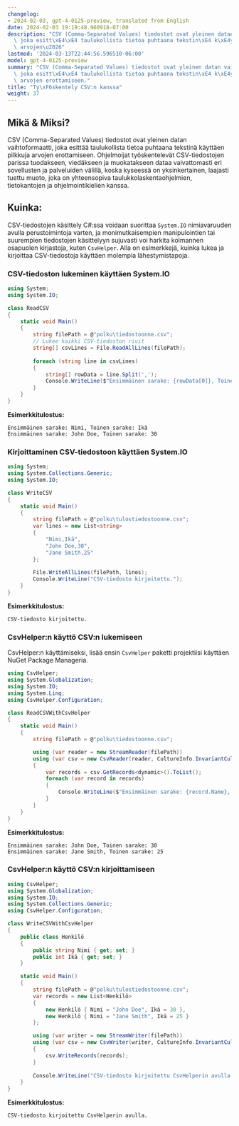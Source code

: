 ```yaml
---
changelog:
- 2024-02-03, gpt-4-0125-preview, translated from English
date: 2024-02-03 19:19:48.960918-07:00
description: "CSV (Comma-Separated Values) tiedostot ovat yleinen datan vaihtoformaatti,\
  \ joka esitt\xE4\xE4 taulukollista tietoa puhtaana tekstin\xE4 k\xE4ytt\xE4en pilkkuja\
  \ arvojen\u2026"
lastmod: '2024-03-13T22:44:56.596510-06:00'
model: gpt-4-0125-preview
summary: "CSV (Comma-Separated Values) tiedostot ovat yleinen datan vaihtoformaatti,\
  \ joka esitt\xE4\xE4 taulukollista tietoa puhtaana tekstin\xE4 k\xE4ytt\xE4en pilkkuja\
  \ arvojen erottamiseen."
title: "Ty\xF6skentely CSV:n kanssa"
weight: 37
---
```


## Mikä & Miksi?
CSV (Comma-Separated Values) tiedostot ovat yleinen datan vaihtoformaatti, joka esittää taulukollista tietoa puhtaana tekstinä käyttäen pilkkuja arvojen erottamiseen. Ohjelmoijat työskentelevät CSV-tiedostojen parissa tuodakseen, viedäkseen ja muokatakseen dataa vaivattomasti eri sovellusten ja palveluiden välillä, koska kyseessä on yksinkertainen, laajasti tuettu muoto, joka on yhteensopiva taulukkolaskentaohjelmien, tietokantojen ja ohjelmointikielien kanssa.

## Kuinka:
CSV-tiedostojen käsittely C#:ssa voidaan suorittaa `System.IO` nimiavaruuden avulla perustoimintoja varten, ja monimutkaisempien manipulointien tai suurempien tiedostojen käsittelyyn sujuvasti voi harkita kolmannen osapuolen kirjastoja, kuten `CsvHelper`. Alla on esimerkkejä, kuinka lukea ja kirjoittaa CSV-tiedostoja käyttäen molempia lähestymistapoja.

### CSV-tiedoston lukeminen käyttäen System.IO
```csharp
using System;
using System.IO;

class ReadCSV
{
    static void Main()
    {
        string filePath = @"polku\tiedostoonne.csv";
        // Lukee kaikki CSV-tiedoston rivit
        string[] csvLines = File.ReadAllLines(filePath);
        
        foreach (string line in csvLines)
        {
            string[] rowData = line.Split(',');
            Console.WriteLine($"Ensimmäinen sarake: {rowData[0]}, Toinen sarake: {rowData[1]}");
        }
    }
}
```

**Esimerkkitulostus:**
```
Ensimmäinen sarake: Nimi, Toinen sarake: Ikä
Ensimmäinen sarake: John Doe, Toinen sarake: 30
```

### Kirjoittaminen CSV-tiedostoon käyttäen System.IO
```csharp
using System;
using System.Collections.Generic;
using System.IO;

class WriteCSV
{
    static void Main()
    {
        string filePath = @"polku\tulostiedostoonne.csv";
        var lines = new List<string>
        {
            "Nimi,Ikä",
            "John Doe,30",
            "Jane Smith,25"
        };
        
        File.WriteAllLines(filePath, lines);
        Console.WriteLine("CSV-tiedosto kirjoitettu.");
    }
}
```

**Esimerkkitulostus:**
```
CSV-tiedosto kirjoitettu.
```

### CsvHelper:n käyttö CSV:n lukemiseen
CsvHelper:n käyttämiseksi, lisää ensin `CsvHelper` paketti projektiisi käyttäen NuGet Package Manageria.

```csharp
using CsvHelper;
using System.Globalization;
using System.IO;
using System.Linq;
using CsvHelper.Configuration;

class ReadCSVWithCsvHelper
{
    static void Main()
    {
        string filePath = @"polku\tiedostoonne.csv";

        using (var reader = new StreamReader(filePath))
        using (var csv = new CsvReader(reader, CultureInfo.InvariantCulture))
        {
            var records = csv.GetRecords<dynamic>().ToList();
            foreach (var record in records)
            {
                Console.WriteLine($"Ensimmäinen sarake: {record.Name}, Toinen sarake: {record.Age}");
            }
        }
    }
}
```

**Esimerkkitulostus:**
```
Ensimmäinen sarake: John Doe, Toinen sarake: 30
Ensimmäinen sarake: Jane Smith, Toinen sarake: 25
```

### CsvHelper:n käyttö CSV:n kirjoittamiseen
```csharp
using CsvHelper;
using System.Globalization;
using System.IO;
using System.Collections.Generic;
using CsvHelper.Configuration;

class WriteCSVWithCsvHelper
{
    public class Henkilö
    {
        public string Nimi { get; set; }
        public int Ikä { get; set; }
    }

    static void Main()
    {
        string filePath = @"polku\tulostiedostoonne.csv";
        var records = new List<Henkilö>
        {
            new Henkilö { Nimi = "John Doe", Ikä = 30 },
            new Henkilö { Nimi = "Jane Smith", Ikä = 25 }
        };

        using (var writer = new StreamWriter(filePath))
        using (var csv = new CsvWriter(writer, CultureInfo.InvariantCulture))
        {
            csv.WriteRecords(records);
        }
        
        Console.WriteLine("CSV-tiedosto kirjoitettu CsvHelperin avulla.");
    }
}
```

**Esimerkkitulostus:**
```
CSV-tiedosto kirjoitettu CsvHelperin avulla.
```
